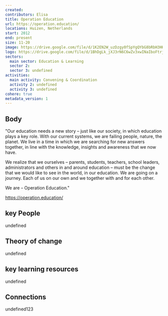 ```yaml
---
created:
contributors: Elisa
title: Operation Education
url: https://operation.education/
locations: Huizen, Netherlands
start: 2012
end: present
size: 11-20
image: https://drive.google.com/file/d/1K2EN2W_uzDzgy0fSpYgQYbG8bRbH3HHV/view?usp=drive_link
logo: https://drive.google.com/file/d/1BhDgLk_jXJ3rN6C6wZv3xwINaIboFtrj/view?usp=drive_link
sectors:
  main sector: Education & Learning
  sector 2: 
  sector 3: undefined
activities: 
  main activity: Convening & Coordination
  activity 2: undefined
  activity 3: undefined
cohere: true
metadata_version: 1
---
```



## Body

"Our education needs a new story – just like our society, in which education plays a key role. With our current systems, we are failing people, nature, the planet. We live in a time in which we are searching for new answers together, in line with the knowledge, insights and awareness that we now have.

We realize that we ourselves – parents, students, teachers, school leaders, administrators and others in and around education – must be the change that we would like to see in the world, in our education. We are going on a journey. Each of us on our own and we together with and for each other.

We are – Operation Education."

https://operation.education/

## key People

undefined

## Theory of change

undefined

## key learning resources

undefined

## Connections

undefined123

